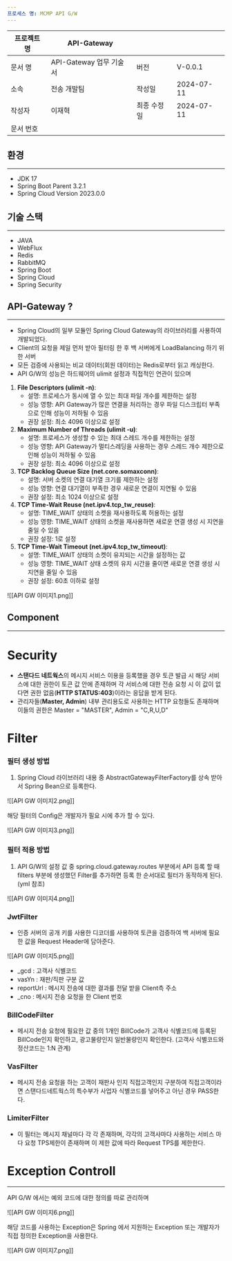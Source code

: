 ```yaml
---
프로세스 명: MCMP API G/W
---
```


| 프로젝트 명 | API-Gateway        |        |            |
| ------ | ------------------ | ------ | ---------- |
| 문서 명   | API-Gateway 업무 기술서 | 버전     | V-0.0.1    |
| 소속     | 전송 개발팀             | 작성일    | 2024-07-11 |
| 작성자    | 이재혁                | 최종 수정일 | 2024-07-11 |
| 문서 번호  |                    |        |            |

## 환경

---

- JDK 17
- Spring Boot Parent 3.2.1
- Spring Cloud Version 2023.0.0

## 기술 스택

---

- JAVA
- WebFlux
- Redis
- RabbitMQ
- Spring Boot
- Spring Cloud
- Spring Security

## API-Gateway ?

---

- Spring Cloud의 일부 모듈인 Spring Cloud Gateway의 라이브러리를 사용하여 개발되었다.
- Client의 요청을 제일 먼저 받아 필터링 한 후 백 서버에게 LoadBalancing 하기 위한 서버
- 모든 검증에 사용되는 비교 데이터(회원 데이터)는 Redis로부터 읽고 캐싱한다.
- API G/W의 성능은 하드웨어의 ulimit 설정과 직접적인 연관이 있으며

1. **File Descriptors (ulimit -n)**:
    - 설명: 프로세스가 동시에 열 수 있는 최대 파일 개수를 제한하는 설정
    - 성능 영향: API Gateway가 많은 연결을 처리하는 경우 파일 디스크립터 부족으로 인해 성능이 저하될 수 있음
    - 권장 설정: 최소 4096 이상으로 설정
2. **Maximum Number of Threads (ulimit -u)**:
    - 설명: 프로세스가 생성할 수 있는 최대 스레드 개수를 제한하는 설정
    - 성능 영향: API Gateway가 멀티스레딩을 사용하는 경우 스레드 개수 제한으로 인해 성능이 저하될 수 있음
    - 권장 설정: 최소 4096 이상으로 설정
3. **TCP Backlog Queue Size (net.core.somaxconn)**:
    - 설명: 서버 소켓의 연결 대기열 크기를 제한하는 설정
    - 성능 영향: 연결 대기열이 부족한 경우 새로운 연결이 지연될 수 있음
    - 권장 설정: 최소 1024 이상으로 설정
4. **TCP Time-Wait Reuse (net.ipv4.tcp_tw_reuse)**:
    - 설명: TIME_WAIT 상태의 소켓을 재사용하도록 허용하는 설정
    - 성능 영향: TIME_WAIT 상태의 소켓을 재사용하면 새로운 연결 생성 시 지연을 줄일 수 있음
    - 권장 설정: 1로 설정
5. **TCP Time-Wait Timeout (net.ipv4.tcp_tw_timeout)**:
    - 설명: TIME_WAIT 상태의 소켓이 유지되는 시간을 설정하는 값
    - 성능 영향: TIME_WAIT 상태 소켓의 유지 시간을 줄이면 새로운 연결 생성 시 지연을 줄일 수 있음
    - 권장 설정: 60초 이하로 설정

![[API GW 이미지1.png]]

## Component

---

# Security

- **스탠다드 네트웍스**의 메시지 서비스 이용을 등록했을 경우 토큰 발급 시 해당 서비스에 대한 권한이 토큰 값 안에 존재하며 각 서비스에 대한 전송 요청 시 이 값이 없다면 권한 없음(**HTTP STATUS:403**)이라는 응답을 받게 된다.
- 관리자들(**Master, Admin**) 내부 관리용도로 사용하는 HTTP 요청들도 존재하며 이들의 권한은 Master = "MASTER", Admin = "C,R,U,D"

# Filter

### 필터 생성 방법

1. Spring Cloud 라이브러리 내용 중 AbstractGatewayFilterFactory를 상속 받아서 Spring Bean으로 등록한다.

![[API GW 이미지2.png]]

해당 필터의 Config은 개발자가 필요 시에 추가 할 수 있다.

![[API GW 이미지3.png]]
### 필터 적용 방법

1. API G/W의 설정 값 중 spring.cloud.gateway.routes 부분에서 API 등록 할 때 filters 부분에 생성했던 Filter를 추가하면 등록 한 순서대로 필터가 동작하게 된다. (yml 참조)

![[API GW 이미지4.png]]

### JwtFilter

- 인증 서버의 공개 키를 사용한 디코더를 사용하여 토큰을 검증하여 백 서버에 필요한 값을 Request Header에 담아준다.

![[API GW 이미지5.png]]

- _gcd : 고객사 식별코드
- vasYn : 재판/직판 구분 값
- reportUrl : 메시지 전송에 대한 결과를 전달 받을 Client측 주소
- _cno : 메시지 전송 요청을 한 Client 번호

### BillCodeFilter

- 메시지 전송 요청에 필요한 값 중의 1개인 BillCode가 고객사 식별코드에 등록된 BillCode인지 확인하고, 광고물량인지 일반물량인지 확인한다. (고객사 식별코드와 정산코드는 1:N 관계)

### VasFilter

- 메시지 전송 요청을 하는 고객이 재판사 인지 직접고객인지 구분하여 직접고객이라면 스탠다드네트웍스의 특수부가 사업자 식별코드를 넣어주고 아닌 경우 PASS한다.

### LimiterFilter

- 이 필터는 메시지 채널마다 각 각 존재하며, 각각의 고객사마다 사용하는 서비스 마다 요청 TPS제한이 존재하며 이 제한 값에 따라 Request TPS를 제한한다.

# Exception Controll

---

API G/W 에서는 예외 코드에 대한 정의를 따로 관리하며

![[API GW 이미지6.png]]

해당 코드를 사용하는 Exception은 Spring 에서 지원하는 Exception 또는 개발자가 직접 정의한 Exception을 사용한다.

![[API GW 이미지7.png]]


